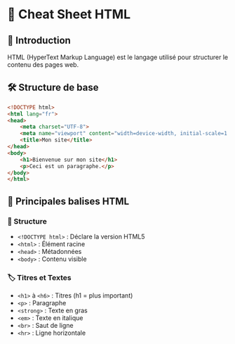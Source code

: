 # 📝 Cheat Sheet HTML

## 📌 Introduction
HTML (HyperText Markup Language) est le langage utilisé pour structurer le contenu des pages web.

## 🛠 Structure de base

```html
<!DOCTYPE html>
<html lang="fr">
<head>
    <meta charset="UTF-8">
    <meta name="viewport" content="width=device-width, initial-scale=1.0">
    <title>Mon site</title>
</head>
<body>
    <h1>Bienvenue sur mon site</h1>
    <p>Ceci est un paragraphe.</p>
</body>
</html>
```
## 🔖 Principales balises HTML

### 📂 Structure
- `<!DOCTYPE html>` : Déclare la version HTML5
- `<html>` : Élément racine
- `<head>` : Métadonnées
- `<body>` : Contenu visible

### 🏷 Titres et Textes
- `<h1>` à `<h6>` : Titres (h1 = plus important)
- `<p>` : Paragraphe
- `<strong>` : Texte en gras
- `<em>` : Texte en italique
- `<br>` : Saut de ligne
- `<hr>` : Ligne horizontale
